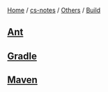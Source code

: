 [Home](https://mengxianbin.github.io) /
[cs-notes](https://mengxianbin.github.io/cs-notes/content) /
[Others](https://mengxianbin.github.io/cs-notes/content/Others) /
[Build](https://mengxianbin.github.io/cs-notes/content/Others/Build)

## [Ant](https://mengxianbin.github.io/cs-notes/content/Others/Build/Ant/)

## [Gradle](https://mengxianbin.github.io/cs-notes/content/Others/Build/Gradle/)

## [Maven](https://mengxianbin.github.io/cs-notes/content/Others/Build/Maven/)
